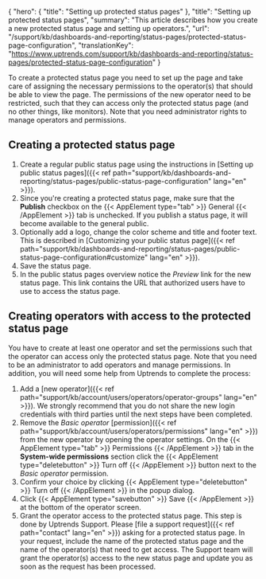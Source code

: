 {
  "hero": {
    "title": "Setting up protected status pages"
  },
  "title": "Setting up protected status pages",
  "summary": "This article describes how you create a new protected status page and setting up operators.",
  "url": "/support/kb/dashboards-and-reporting/status-pages/protected-status-page-configuration",
  "translationKey": "https://www.uptrends.com/support/kb/dashboards-and-reporting/status-pages/protected-status-page-configuration"
}

To create a protected status page you need to set up the page and take care of assigning the necessary permissions to the operator(s) that should be able to view the page. The permissions of the new operator need to be restricted, such that they can access only the protected status page (and no other things, like monitors). Note that you need administrator rights to manage operators and permissions.

## Creating a protected status page


1. Create a regular public status page using the instructions in [Setting up public status pages]({{< ref path="support/kb/dashboards-and-reporting/status-pages/public-status-page-configuration" lang="en" >}}). 
2. Since you're creating a protected status page, make sure that the **Publish** checkbox on the {{< AppElement type="tab" >}} General {{< /AppElement >}} tab is unchecked. If you publish a status page, it will become available to the general public. 
3. Optionally add a logo, change the color scheme and title and footer text. This is described in [Customizing your public status page]({{< ref path="support/kb/dashboards-and-reporting/status-pages/public-status-page-configuration#customize" lang="en" >}}).
4. Save the status page.
5. In the public status pages overview notice the *Preview* link for the new status page. This link contains the URL that authorized users have to use to access the status page.

## Creating operators with access to the protected status page

You have to create at least one operator and set the permissions such that the operator can access only the protected status page. Note that you need to be an administrator to add operators and manage permissions. In addition, you will need some help from Uptrends to complete the process:

1. Add a [new operator]({{< ref path="support/kb/account/users/operators/operator-groups" lang="en" >}}). We strongly recommend that you do not share the new login credentials with third parties until the next steps have been completed. 
2. Remove the *Basic operator* [permission]({{< ref path="support/kb/account/users/operators/permissions" lang="en" >}}) from the new operator by opening the operator settings. On the {{< AppElement type="tab" >}} Permissions {{< /AppElement >}} tab in the **System-wide permissions** section click the {{< AppElement type="deletebutton" >}} Turn off {{< /AppElement >}} button next to the *Basic operator* permission.
3. Confirm your choice by clicking {{< AppElement type="deletebutton" >}} Turn off {{< /AppElement >}} in the popup dialog.
4. Click {{< AppElement type="savebutton" >}} Save {{< /AppElement >}} at the bottom of the operator screen. 
5. Grant the operator access to the protected status page. This step is done by Uptrends Support. Please [file a support request]({{< ref path="contact" lang="en" >}}) asking for a protected status page. In your request, include the name of the protected status page and the name of the operator(s) that need to get access. The Support team will grant the operator(s) access to the new status page and update you as soon as the request has been processed.
